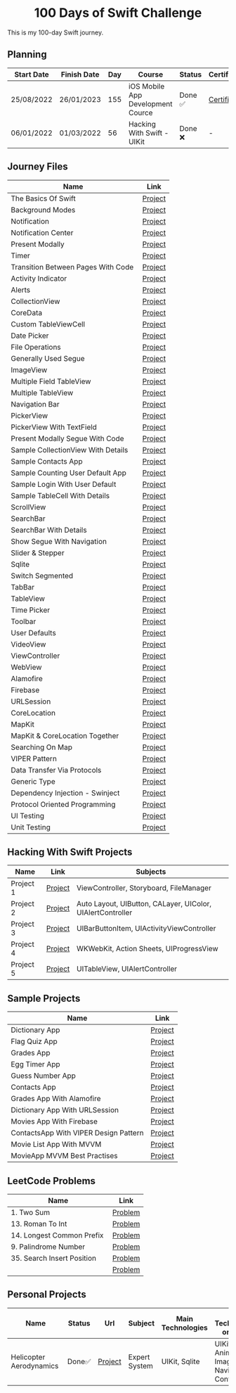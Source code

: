 <h1 align=center> 100 Days of Swift Challenge </h1>

This is my 100-day Swift journey. 

## Planning

| Start Date | Finish Date | Day | Course                                    | Status        | Certificate   | 
|------------|-------------|-----|-------------------------------------------|---------------|---------------|
| 25/08/2022 | 26/01/2023  | 155 | iOS Mobile App Development Cource         | Done ✅       | <a href="https://github.com/yusufcanbircan/100DaysOfSwiftChallenge/tree/main/Certificates"> Certificate </a> | 
| 06/01/2022 | 01/03/2022  | 56  | Hacking With Swift - UIKit                | Done ❌       | - |


## Journey Files

| Name | Link |
| ---- | ---- |
| The Basics Of Swift | <a href="https://github.com/yusufcanbircan/100DaysOfSwiftChallenge/blob/main/Days/Day1-15%20-%20Basics%20of%20Swift%20Language.playground/Contents.swift"> Project </a> |
| Background Modes | <a href="https://github.com/yusufcanbircan/UIKitWorkSpace/tree/main/BackgroundModesUsage-AudioPlayer"> Project </a> |
| Notification | <a href="https://github.com/yusufcanbircan/UIKitWorkSpace/tree/main/CreateNotification"> Project </a> |
| Notification Center | <a href="https://github.com/yusufcanbircan/UIKitWorkSpace/tree/main/NotificationCenterUsage"> Project </a> |
| Present Modally | <a href="https://github.com/yusufcanbircan/UIKitWorkSpace/tree/main/Present%20Modally%20Usage"> Project </a> |
| Timer | <a href="https://github.com/yusufcanbircan/UIKitWorkSpace/tree/main/TimerUsage"> Project </a> |
| Transition Between Pages With Code | <a href="https://github.com/yusufcanbircan/UIKitWorkSpace/tree/main/TransitionBetweenPageWithCode"> Project </a> |
| Activity Indicator | <a href="https://github.com/yusufcanbircan/UIKitWorkSpace/tree/main/activityIndicatorUsage"> Project </a> |
| Alerts | <a href="https://github.com/yusufcanbircan/UIKitWorkSpace/tree/main/alertUsages"> Project </a> |
| CollectionView | <a href="https://github.com/yusufcanbircan/UIKitWorkSpace/tree/main/collectionViewUsage"> Project </a> |
| CoreData | <a href="https://github.com/yusufcanbircan/UIKitWorkSpace/tree/main/coreDataUsage"> Project </a> |
| Custom TableViewCell | <a href="https://github.com/yusufcanbircan/UIKitWorkSpace/tree/main/customCellTableViewUsage"> Project </a> |
| Date Picker | <a href="https://github.com/yusufcanbircan/UIKitWorkSpace/tree/main/datePickerUsage"> Project </a> |
| File Operations | <a href="https://github.com/yusufcanbircan/UIKitWorkSpace/tree/main/fileOperationsUsage"> Project </a> |
| Generally Used Segue | <a href="https://github.com/yusufcanbircan/UIKitWorkSpace/tree/main/generallyUsedSegue"> Project </a> |
| ImageView | <a href="https://github.com/yusufcanbircan/UIKitWorkSpace/tree/main/imageViewUsage"> Project </a> |
| Multiple Field TableView | <a href="https://github.com/yusufcanbircan/UIKitWorkSpace/tree/main/multipleFieldTableViewUsage"> Project </a> |
| Multiple TableView | <a href="https://github.com/yusufcanbircan/UIKitWorkSpace/tree/main/multipleTableViewUsage"> Project </a> |
| Navigation Bar | <a href="https://github.com/yusufcanbircan/UIKitWorkSpace/tree/main/navigationBarUsage"> Project </a> |
| PickerView | <a href="https://github.com/yusufcanbircan/UIKitWorkSpace/tree/main/pickerViewUsage"> Project </a> |
| PickerView With TextField | <a href="https://github.com/yusufcanbircan/UIKitWorkSpace/tree/main/pickerViewWithTextFieldUsage"> Project </a> |
| Present Modally Segue With Code | <a href="https://github.com/yusufcanbircan/UIKitWorkSpace/tree/main/presentModallySegueWithCode"> Project </a> |
| Sample CollectionView With Details | <a href="https://github.com/yusufcanbircan/UIKitWorkSpace/tree/main/sampleCollectionViewWithDetails"> Project </a> |
| Sample Contacts App | <a href="https://github.com/yusufcanbircan/UIKitWorkSpace/tree/main/sampleContactApp"> Project </a> |
| Sample Counting User Default App | <a href="https://github.com/yusufcanbircan/UIKitWorkSpace/tree/main/sampleCountingUserDefaultApp"> Project </a> |
| Sample Login With User Default | <a href="https://github.com/yusufcanbircan/UIKitWorkSpace/tree/main/sampleLoginWithUserDefaults"> Project </a> |
| Sample TableCell With Details | <a href="https://github.com/yusufcanbircan/UIKitWorkSpace/tree/main/sampleTableCellWithDetails"> Project </a> |
| ScrollView | <a href="https://github.com/yusufcanbircan/UIKitWorkSpace/tree/main/scrollViewUsage"> Project </a> |
| SearchBar | <a href="https://github.com/yusufcanbircan/UIKitWorkSpace/tree/main/searchBarUsage"> Project </a> |
| SearchBar With Details | <a href="https://github.com/yusufcanbircan/UIKitWorkSpace/tree/main/searchBarWithDetails"> Project </a> |
| Show Segue With Navigation | <a href="https://github.com/yusufcanbircan/UIKitWorkSpace/tree/main/showSegueWithNavigation"> Project </a> |
| Slider & Stepper | <a href="https://github.com/yusufcanbircan/UIKitWorkSpace/tree/main/sliderAndStepperUsage"> Project </a> |
| Sqlite | <a href="https://github.com/yusufcanbircan/UIKitWorkSpace/tree/main/sqliteUsage"> Project </a> |
| Switch Segmented | <a href="https://github.com/yusufcanbircan/UIKitWorkSpace/tree/main/switchSegmentedUsage"> Project </a> |
| TabBar | <a href="https://github.com/yusufcanbircan/UIKitWorkSpace/tree/main/tabBarUsage"> Project </a> |
| TableView | <a href="https://github.com/yusufcanbircan/UIKitWorkSpace/tree/main/tableViewUsage"> Project </a> |
| Time Picker | <a href="https://github.com/yusufcanbircan/UIKitWorkSpace/tree/main/timePickerUsage"> Project </a> |
| Toolbar | <a href="https://github.com/yusufcanbircan/UIKitWorkSpace/tree/main/toolbarUsage"> Project </a> |
| User Defaults | <a href="https://github.com/yusufcanbircan/UIKitWorkSpace/tree/main/userDefaultUsage"> Project </a> |
| VideoView | <a href="https://github.com/yusufcanbircan/UIKitWorkSpace/tree/main/videoViewUsage"> Project </a> |
| ViewController | <a href="https://github.com/yusufcanbircan/UIKitWorkSpace/tree/main/viewController"> Project </a> |
| WebView | <a href="https://github.com/yusufcanbircan/UIKitWorkSpace/tree/main/webViewUsage"> Project </a> |
| Alamofire | <a href="https://github.com/yusufcanbircan/UIKitWorkSpace/tree/main/AlamofireUsage"> Project </a> |
| Firebase | <a href="https://github.com/yusufcanbircan/UIKitWorkSpace/tree/main/FirebaseUsage"> Project </a> |
| URLSession | <a href="https://github.com/yusufcanbircan/UIKitWorkSpace/tree/main/URLSessionUsage"> Project </a> |
| CoreLocation | <a href="https://github.com/yusufcanbircan/UIKitWorkSpace/tree/main/CoreLocationUsage"> Project </a> |
| MapKit | <a href="https://github.com/yusufcanbircan/UIKitWorkSpace/tree/main/MapKitUsage"> Project </a> |
| MapKit & CoreLocation Together | <a href="https://github.com/yusufcanbircan/UIKitWorkSpace/tree/main/MapKitWithCoreLocation"> Project </a> |
| Searching On Map | <a href="https://github.com/yusufcanbircan/UIKitWorkSpace/tree/main/SearchingOnMap"> Project </a> |
| VIPER Pattern | <a href="https://github.com/yusufcanbircan/UIKitWorkSpace/tree/main/ViperPattern"> Project </a> |
| Data Transfer Via Protocols | <a href="https://github.com/yusufcanbircan/UIKitWorkSpace/tree/main/dataTransferViaProtocols"> Project </a> |
| Generic Type | <a href="https://github.com/yusufcanbircan/UIKitWorkSpace/tree/main/genericTypeUsage"> Project </a> |
| Dependency Injection - Swinject | <a href="https://github.com/yusufcanbircan/UIKitWorkSpace/tree/main/DependencyInjectionUsage-Swinject"> Project </a> |
| Protocol Oriented Programming | <a href="https://github.com/yusufcanbircan/UIKitWorkSpace/tree/main/ProtocolOrientedProgramming"> Project </a> |
| UI Testing | <a href="https://github.com/yusufcanbircan/UIKitWorkSpace/tree/main/UITesting"> Project </a> |
| Unit Testing | <a href="https://github.com/yusufcanbircan/UIKitWorkSpace/tree/main/UnitTesting"> Project </a> |


## Hacking With Swift Projects

| Name | Link | Subjects |
| ---- | ---- | -------- |
| Project 1 | <a href="https://github.com/yusufcanbircan/100DaysOfSwiftChallenge/tree/main/Projects/Project-1(Day16-18)"> Project </a> | ViewController, Storyboard, FileManager |
| Project 2 | <a href="https://github.com/yusufcanbircan/100DaysOfSwiftChallenge/tree/main/Projects/Project-2(Day19-21)"> Project </a> | Auto Layout, UIButton, CALayer, UIColor, UIAlertController |
| Project 3 | <a href="https://github.com/yusufcanbircan/100DaysOfSwiftChallenge/tree/main/Projects/Project-3(Day22)"> Project </a> | UIBarButtonItem, UIActivityViewController |
| Project 4 | <a href="https://github.com/yusufcanbircan/100DaysOfSwiftChallenge/tree/main/Projects/Project-4(Day24-26)"> Project </a> | WKWebKit, Action Sheets, UIProgressView |
| Project 5 | <a href="https://github.com/yusufcanbircan/100DaysOfSwiftChallenge/tree/main/Projects/Project-5(Day27-29)"> Project </a> | UITableView, UIAlertController |

## Sample Projects

| Name | Link |
| ---- | ---- |
| Dictionary App | <a href="https://github.com/yusufcanbircan/SimpleProjects/tree/main/DictionaryApp"> Project </a> |
| Flag Quiz App | <a href="https://github.com/yusufcanbircan/SimpleProjects/tree/main/FlagQuizApp"> Project </a> |
| Grades App | <a href="https://github.com/yusufcanbircan/SimpleProjects/tree/main/GradesApp"> Project </a> |
| Egg Timer App | <a href="https://github.com/yusufcanbircan/SimpleProjects/tree/main/eggTimer"> Project </a> |
| Guess Number App | <a href="https://github.com/yusufcanbircan/SimpleProjects/tree/main/guessNumberGame"> Project </a> |
| Contacts App | <a href="https://github.com/yusufcanbircan/contactsApp"> Project </a> |
| Grades App With Alamofire | <a href="https://github.com/yusufcanbircan/SimpleProjects/tree/main/GradesAppAlamofire"> Project </a> |
| Dictionary App With URLSession| <a href="https://github.com/yusufcanbircan/SimpleProjects/tree/main/DictionaryAppURLSession"> Project </a> |
| Movies App With Firebase| <a href="https://github.com/yusufcanbircan/SimpleProjects/tree/main/MoviesAppWithFirebase"> Project </a> |
| ContactsApp With VIPER Design Pattern | <a href="https://github.com/yusufcanbircan/SimpleProjects/tree/main/ContactsApp-VIPER"> Project </a> |
| Movie List App With MVVM | <a href="https://github.com/yusufcanbircan/SimpleProjects/tree/main/MovieMVVM"> Project </a> |
| MovieApp MVVM Best Practises | <a href="https://github.com/yusufcanbircan/MoviesApp"> Project </a> |

## LeetCode Problems

| Name | Link |
| ---- | ---- |
| 1. Two Sum | <a href="https://github.com/yusufcanbircan/100DaysOfSwiftChallenge/blob/main/LeetCode/1.%20Two%20Sum.swift"> Problem </a> |
| 13. Roman To Int | <a href="https://github.com/yusufcanbircan/100DaysOfSwiftChallenge/blob/main/LeetCode/13.RomanToInt.swift"> Problem </a> |
| 14. Longest Common Prefix | <a href="https://github.com/yusufcanbircan/100DaysOfSwiftChallenge/blob/main/LeetCode/14.%20Longest%20Common%20Prefix.swift"> Problem </a> |
| 9. Palindrome Number | <a href="https://github.com/yusufcanbircan/100DaysOfSwiftChallenge/blob/main/LeetCode/9.%20Palindrome%20Number.swift"> Problem </a> |
| 35. Search Insert Position | <a href="https://github.com/yusufcanbircan/100DaysOfSwiftChallenge/blob/main/LeetCode/35.SearchInsertPosition.swift"> Problem </a> |
|  | <a href=""> Problem </a> |


## Personal Projects

| Name | Status | Url | Subject | Main Technologies | Sub Technologies or Target |
| ---- | ------ | --- | ------- | ----------------- | ---------------- |
| Helicopter Aerodynamics | Done✅ | <a href="https://github.com/yusufcanbircan/HelicopterAerodynamicsApp"> Project </a> | Expert System | UIKit, Sqlite | UIKit Animations, ImageView, Navigation Controller |

